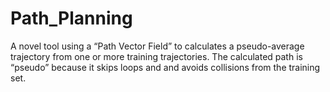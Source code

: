 # Path_Planning
A novel tool using a “Path Vector Field” to calculates a pseudo-average trajectory from one or more training trajectories. The calculated path is “pseudo” because it skips loops and and avoids collisions from the training set.
